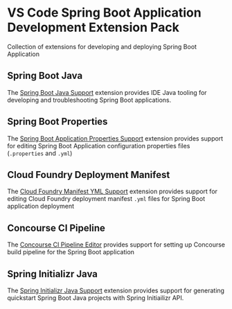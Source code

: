 # VS Code Spring Boot Application Development Extension Pack

Collection of extensions for developing and deploying Spring Boot Application

## Spring Boot Java
The [Spring Boot Java Support](https://marketplace.visualstudio.com/items?itemName=Pivotal.vscode-boot-java) extension provides IDE Java tooling for developing and troubleshooting Spring Boot applications.

## Spring Boot Properties
The [Spring Boot Application Properties Support](https://marketplace.visualstudio.com/items?itemName=Pivotal.vscode-boot-properties) extension provides support for editing Spring Boot Application configuration properties files (`.properties` and `.yml`)

## Cloud Foundry Deployment Manifest
The [Cloud Foundry Manifest YML Support](https://marketplace.visualstudio.com/items?itemName=Pivotal.vscode-manifest-yaml) extension provides support for editing Cloud Foundry deployment manifest `.yml` files for Spring Boot application deployment 

## Concourse CI Pipeline
The [Concourse CI Pipeline Editor](https://marketplace.visualstudio.com/items?itemName=Pivotal.vscode-concourse) provides support for setting up Concourse build pipeline for the Spring Boot application

## Spring Initializr Java
The [Spring Initializr Java Support](https://marketplace.visualstudio.com/items?itemName=vscjava.vscode-spring-initializr) extension provides support for generating quickstart Spring Boot Java projects with Spring Initiailizr API.
